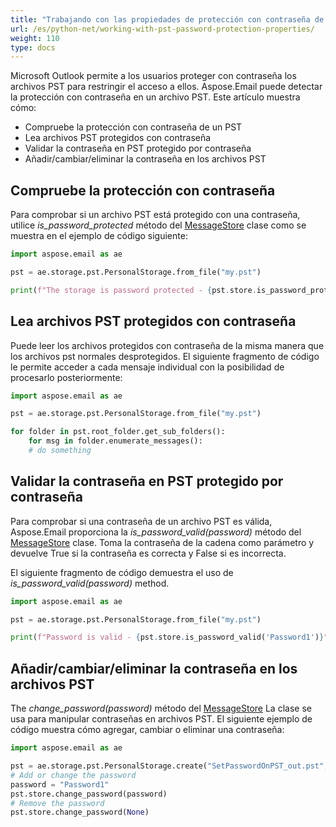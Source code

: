 ```yaml
---
title: "Trabajando con las propiedades de protección con contraseña de PST"
url: /es/python-net/working-with-pst-password-protection-properties/
weight: 110
type: docs
---
```



Microsoft Outlook permite a los usuarios proteger con contraseña los archivos PST para restringir el acceso a ellos. Aspose.Email puede detectar la protección con contraseña en un archivo PST. Este artículo muestra cómo:

- Compruebe la protección con contraseña de un PST
- Lea archivos PST protegidos con contraseña
- Validar la contraseña en PST protegido por contraseña
- Añadir/cambiar/eliminar la contraseña en los archivos PST
## **Compruebe la protección con contraseña**

Para comprobar si un archivo PST está protegido con una contraseña, utilice *is_password_protected* método del [MessageStore](https://reference.aspose.com/email/python-net/aspose.email.storage.pst/messagestore/#messagestore-class) clase como se muestra en el ejemplo de código siguiente:

```py
import aspose.email as ae

pst = ae.storage.pst.PersonalStorage.from_file("my.pst")

print(f"The storage is password protected - {pst.store.is_password_protected}")
```

## **Lea archivos PST protegidos con contraseña**

Puede leer los archivos protegidos con contraseña de la misma manera que los archivos pst normales desprotegidos. El siguiente fragmento de código le permite acceder a cada mensaje individual con la posibilidad de procesarlo posteriormente:

```py
import aspose.email as ae

pst = ae.storage.pst.PersonalStorage.from_file("my.pst")

for folder in pst.root_folder.get_sub_folders():
    for msg in folder.enumerate_messages():
    # do something
```
## **Validar la contraseña en PST protegido por contraseña**

Para comprobar si una contraseña de un archivo PST es válida, Aspose.Email proporciona la *is_password_valid(password)* método del [MessageStore](https://reference.aspose.com/email/python-net/aspose.email.storage.pst/messagestore/#messagestore-class) clase. Toma la contraseña de la cadena como parámetro y devuelve True si la contraseña es correcta y False si es incorrecta.

El siguiente fragmento de código demuestra el uso de *is_password_valid(password)* method.

```py
import aspose.email as ae

pst = ae.storage.pst.PersonalStorage.from_file("my.pst")

print(f"Password is valid - {pst.store.is_password_valid('Password1')}")
```

## **Añadir/cambiar/eliminar la contraseña en los archivos PST**

The *change_password(password)* método del [MessageStore](https://reference.aspose.com/email/python-net/aspose.email.storage.pst/messagestore/#messagestore-class) La clase se usa para manipular contraseñas en archivos PST. El siguiente ejemplo de código muestra cómo agregar, cambiar o eliminar una contraseña:

```py
import aspose.email as ae

pst = ae.storage.pst.PersonalStorage.create("SetPasswordOnPST_out.pst", ae.storage.pst.FileFormatVersion.UNICODE)
# Add or change the password
password = "Password1"
pst.store.change_password(password)
# Remove the password
pst.store.change_password(None)
```
